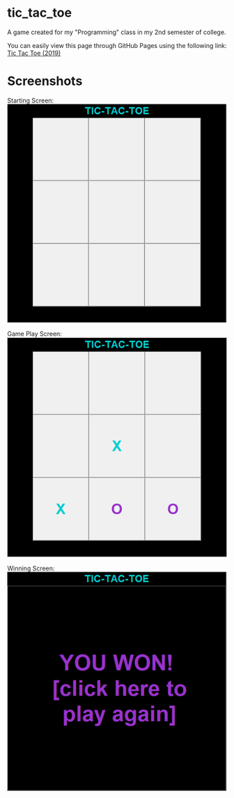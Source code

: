 # tic_tac_toe
A game created for my "Programming" class in my 2nd semester of college.

You can easily view this page through GitHub Pages using the following link:<br />
[Tic Tac Toe (2019)](https://JocelyneRonning.github.io/tic_tac_toe/)

# Screenshots
Starting Screen:
![Starting Screen](https://raw.githubusercontent.com/JocelyneRonning/tic_tac_toe/main/screenshots/StartScreen.PNG)

Game Play Screen:
![Game Play Screen](https://raw.githubusercontent.com/JocelyneRonning/tic_tac_toe/main/screenshots/GamePlay.PNG)

Winning Screen:
![Winning Screen](https://raw.githubusercontent.com/JocelyneRonning/tic_tac_toe/main/screenshots/WinScreen.PNG)
